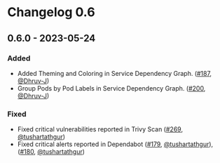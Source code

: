 # Changelog 0.6

## 0.6.0 - 2023-05-24

### Added

- Added Theming and Coloring in Service Dependency Graph. ([#187](https://github.com/antrea-io/theia/pull/187), [@Dhruv-J])
- Group Pods by Pod Labels in Service Dependency Graph. ([#200](https://github.com/antrea-io/theia/pull/200), [@Dhruv-J])

### Fixed

- Fixed critical vulnerabilities reported in Trivy Scan ([#269](https://github.com/antrea-io/theia/pull/269), [@tushartathgur])
- Fixed critical alerts reported in Dependabot ([#179](https://github.com/antrea-io/theia/pull/179), [@tushartathgur]), ([#180](https://github.com/antrea-io/theia/pull/180), [@tushartathgur])


[@Dhruv-J]: https://github.com/Dhruv-J
[@tushartathgur]: https://github.com/tushartathgur